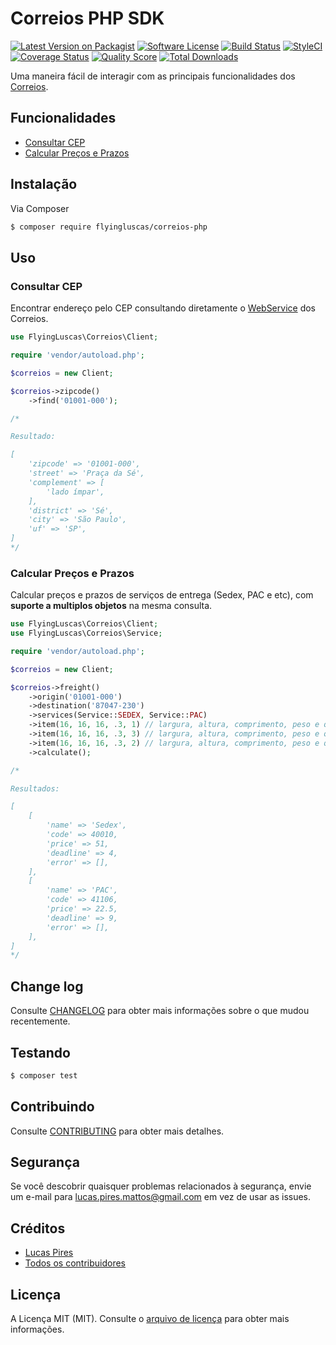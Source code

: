 # Correios PHP SDK

[![Latest Version on Packagist][ico-version]][link-packagist]
[![Software License][ico-license]](LICENSE.md)
[![Build Status][ico-travis]][link-travis]
[![StyleCI][icon-styleci]][link-styleci]
[![Coverage Status][ico-code-climate]][link-code-climate]
[![Quality Score][ico-code-quality]][link-code-quality]
[![Total Downloads][ico-downloads]][link-downloads]

Uma maneira fácil de interagir com as principais funcionalidades dos [Correios](https://correios.com.br).

## Funcionalidades

- [Consultar CEP](#consultar-cep)
- [Calcular Preços e Prazos](#calcular-preços-e-prazos)

## Instalação

Via Composer

``` bash
$ composer require flyingluscas/correios-php
```

## Uso

### Consultar CEP

Encontrar endereço pelo CEP consultando diretamente o [WebService][correios-sigep] dos Correios.

``` php
use FlyingLuscas\Correios\Client;

require 'vendor/autoload.php';

$correios = new Client;

$correios->zipcode()
    ->find('01001-000');

/*

Resultado:

[
    'zipcode' => '01001-000',
    'street' => 'Praça da Sé',
    'complement' => [
        'lado ímpar',
    ],
    'district' => 'Sé',
    'city' => 'São Paulo',
    'uf' => 'SP',
]
*/
```

### Calcular Preços e Prazos

Calcular preços e prazos de serviços de entrega (Sedex, PAC e etc), com **suporte a multiplos objetos** na mesma consulta.

``` php
use FlyingLuscas\Correios\Client;
use FlyingLuscas\Correios\Service;

require 'vendor/autoload.php';

$correios = new Client;

$correios->freight()
    ->origin('01001-000')
    ->destination('87047-230')
    ->services(Service::SEDEX, Service::PAC)
    ->item(16, 16, 16, .3, 1) // largura, altura, comprimento, peso e quantidade
    ->item(16, 16, 16, .3, 3) // largura, altura, comprimento, peso e quantidade
    ->item(16, 16, 16, .3, 2) // largura, altura, comprimento, peso e quantidade
    ->calculate();

/*

Resultados:

[
    [
        'name' => 'Sedex',
        'code' => 40010,
        'price' => 51,
        'deadline' => 4,
        'error' => [],
    ],
    [
        'name' => 'PAC',
        'code' => 41106,
        'price' => 22.5,
        'deadline' => 9,
        'error' => [],
    ],
]
*/
```

## Change log

Consulte [CHANGELOG](CHANGELOG.md) para obter mais informações sobre o que mudou recentemente.

## Testando

``` bash
$ composer test
```

## Contribuindo

Consulte [CONTRIBUTING](CONTRIBUTING.md) para obter mais detalhes.

## Segurança

Se você descobrir quaisquer problemas relacionados à segurança, envie um e-mail para lucas.pires.mattos@gmail.com em vez de usar as issues.

## Créditos

- [Lucas Pires][link-author]
- [Todos os contribuidores][link-contributors]

## Licença

A Licença MIT (MIT). Consulte o [arquivo de licença](LICENSE.md) para obter mais informações.

[ico-version]: https://img.shields.io/packagist/v/flyingluscas/correios-php.svg?style=flat-square
[ico-license]: https://img.shields.io/badge/license-MIT-brightgreen.svg?style=flat-square
[ico-travis]: https://img.shields.io/travis/flyingluscas/correios-php/master.svg?style=flat-square
[icon-styleci]: https://styleci.io/repos/72848778/shield?branch=master
[ico-code-climate]: https://img.shields.io/codeclimate/coverage/github/flyingluscas/correios-php.svg?style=flat-square
[ico-code-quality]: https://img.shields.io/codeclimate/github/flyingluscas/correios-php.svg?style=flat-square
[ico-downloads]: https://img.shields.io/packagist/dt/flyingluscas/correios-php.svg?style=flat-square

[link-packagist]: https://packagist.org/packages/flyingluscas/correios-php
[link-travis]: https://travis-ci.org/flyingluscas/correios-php
[link-styleci]: https://styleci.io/repos/72848778
[link-code-climate]: https://codeclimate.com/github/flyingluscas/correios-php/coverage
[link-code-quality]: https://codeclimate.com/github/flyingluscas/correios-php/code
[link-downloads]: https://packagist.org/packages/flyingluscas/correios-php
[link-author]: https://github.com/flyingluscas
[link-contributors]: ../../contributors

[correios-sigep]: https://apps.correios.com.br/SigepMasterJPA/AtendeClienteService/AtendeCliente?wsdl
